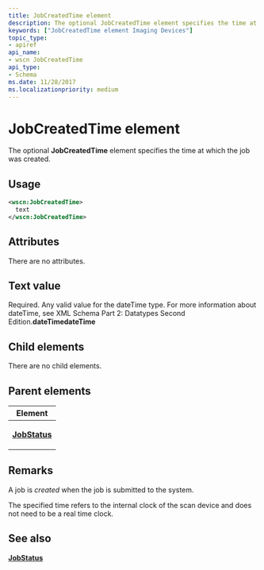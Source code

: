 ```yaml
---
title: JobCreatedTime element
description: The optional JobCreatedTime element specifies the time at which the job was created.
keywords: ["JobCreatedTime element Imaging Devices"]
topic_type:
- apiref
api_name:
- wscn JobCreatedTime
api_type:
- Schema
ms.date: 11/28/2017
ms.localizationpriority: medium
---
```


# JobCreatedTime element


The optional **JobCreatedTime** element specifies the time at which the job was created.

Usage
-----

```xml
<wscn:JobCreatedTime>
  text
</wscn:JobCreatedTime>
```

Attributes
----------

There are no attributes.

Text value
----------

Required. Any valid value for the dateTime type. For more information about dateTime, see XML Schema Part 2: Datatypes Second Edition.**dateTimedateTime**

## Child elements


There are no child elements.

## Parent elements


<table>
<colgroup>
<col width="100%" />
</colgroup>
<thead>
<tr class="header">
<th>Element</th>
</tr>
</thead>
<tbody>
<tr class="odd">
<td><p><a href="jobstatus.md" data-raw-source="[&lt;strong&gt;JobStatus&lt;/strong&gt;](jobstatus.md)"><strong>JobStatus</strong></a></p></td>
</tr>
</tbody>
</table>

Remarks
-------

A job is *created* when the job is submitted to the system.

The specified time refers to the internal clock of the scan device and does not need to be a real time clock.

## See also


[**JobStatus**](jobstatus.md)

 

 






